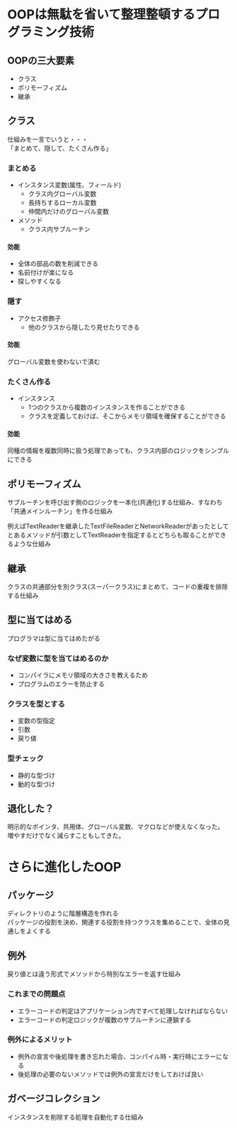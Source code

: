 # OOPは無駄を省いて整理整頓するプログラミング技術

## OOPの三大要素
- クラス
- ポリモーフィズム
- 継承

## クラス
仕組みを一言でいうと・・・  
「まとめて、隠して、たくさん作る」

### まとめる
- インスタンス変数(属性、フィールド)
  - クラス内グローバル変数
  - 長持ちするローカル変数
  - 仲間内だけのグローバル変数
- メソッド
  - クラス内サブルーチン
#### 効能
- 全体の部品の数を削減できる
- 名前付けが楽になる
- 探しやすくなる

### 隠す
- アクセス修飾子
  - 他のクラスから隠したり見せたりできる
#### 効能
グローバル変数を使わないで済む

### たくさん作る
- インスタンス
  - 1つのクラスから複数のインスタンスを作ることができる
  - クラスを定義しておけば、そこからメモリ領域を確保することができる
#### 効能
同種の情報を複数同時に扱う処理であっても、クラス内部のロジックをシンプルにできる

## ポリモーフィズム
サブルーチンを呼び出す側のロジックを一本化(共通化)する仕組み、すなわち「共通メインルーチン」を作る仕組み  

例えばTextReaderを継承したTextFileReaderとNetworkReaderがあったとして  
とあるメソッドが引数としてTextReaderを指定するとどちらも取ることができるような仕組み

## 継承
クラスの共通部分を別クラス(スーパークラス)にまとめて、コードの重複を排除する仕組み

## 型に当てはめる
プログラマは型に当てはめたがる
### なぜ変数に型を当てはめるのか
- コンパイラにメモリ領域の大きさを教えるため
- プログラムのエラーを防止する
### クラスを型とする
- 変数の型指定
- 引数
- 戻り値
### 型チェック
- 静的な型づけ
- 動的な型づけ

## 退化した？
明示的なポインタ、共用体、グローバル変数、マクロなどが使えなくなった。  
増やすだけでなく減らすこともしてきた。

# さらに進化したOOP

## パッケージ
ディレクトリのように階層構造を作れる  
パッケージの役割を決め、関連する役割を持つクラスを集めることで、全体の見通しをよくする

## 例外
戻り値とは違う形式でメソッドから特別なエラーを返す仕組み
### これまでの問題点
- エラーコードの判定はアプリケーション内ですべて処理しなければならない
- エラーコードの判定ロジックが複数のサブルーチンに連鎖する
### 例外によるメリット
- 例外の宣言や後処理を書き忘れた場合、コンパイル時・実行時にエラーになる
- 後処理の必要のないメソッドでは例外の宣言だけをしておけば良い

## ガベージコレクション
インスタンスを削除する処理を自動化する仕組み
